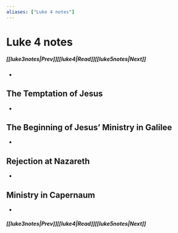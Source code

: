 ```yaml
---
aliases: ["Luke 4 notes"]
---
```

# Luke 4 notes
##### <span class=arrow-left></span>[[luke3notes|Prev]]<span class=navigation-separator></span>[[luke4|Read]]<span class=navigation-separator></span>[[luke5notes|Next]]<span class=arrow-right></span>
- 
## The Temptation of Jesus
- 
## The Beginning of Jesus’ Ministry in Galilee
- 
## Rejection at Nazareth
- 
## Ministry in Capernaum
- 
##### <span class=arrow-left></span>[[luke3notes|Prev]]<span class=navigation-separator></span>[[luke4|Read]]<span class=navigation-separator></span>[[luke5notes|Next]]<span class=arrow-right></span>